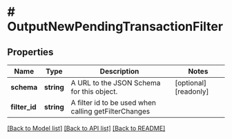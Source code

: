 # # OutputNewPendingTransactionFilter

## Properties

Name | Type | Description | Notes
------------ | ------------- | ------------- | -------------
**schema** | **string** | A URL to the JSON Schema for this object. | [optional] [readonly]
**filter_id** | **string** | A filter id to be used when calling getFilterChanges |

[[Back to Model list]](../../README.md#models) [[Back to API list]](../../README.md#endpoints) [[Back to README]](../../README.md)
